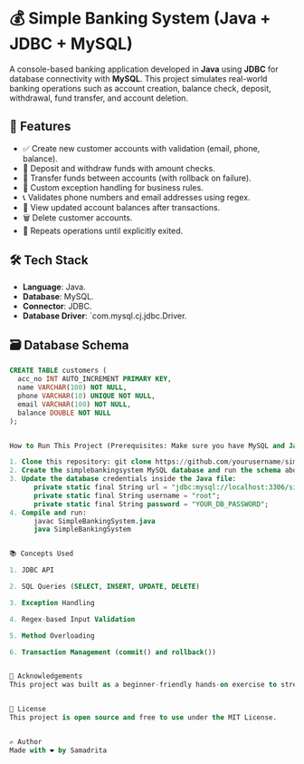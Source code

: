 # 💰 Simple Banking System (Java + JDBC + MySQL)

A console-based banking application developed in **Java** using **JDBC** for database connectivity with **MySQL**. This project simulates real-world banking operations such as account creation, balance check, deposit, withdrawal, fund transfer, and account deletion.



## 🧠 Features

- ✅ Create new customer accounts with validation (email, phone, balance).
- 💸 Deposit and withdraw funds with amount checks.
- 🔁 Transfer funds between accounts (with rollback on failure).
- 🔐 Custom exception handling for business rules.
- 📞 Validates phone numbers and email addresses using regex.
- 🧾 View updated account balances after transactions.
- 🗑️ Delete customer accounts.
- 🔄 Repeats operations until explicitly exited.



## 🛠️ Tech Stack

- **Language**: Java.
- **Database**: MySQL.
- **Connector**: JDBC.
- **Database Driver**: `com.mysql.cj.jdbc.Driver.



## 🗃️ Database Schema

```sql
CREATE TABLE customers (
  acc_no INT AUTO_INCREMENT PRIMARY KEY,
  name VARCHAR(100) NOT NULL,
  phone VARCHAR(10) UNIQUE NOT NULL,
  email VARCHAR(100) NOT NULL,
  balance DOUBLE NOT NULL
);


How to Run This Project (Prerequisites: Make sure you have MySQL and Java installed and configured.)

1. Clone this repository: git clone https://github.com/yourusername/simple-banking-system.git
2. Create the simplebankingsystem MySQL database and run the schema above.
3. Update the database credentials inside the Java file:
      private static final String url = "jdbc:mysql://localhost:3306/simplebankingsystem";
      private static final String username = "root";
      private static final String password = "YOUR_DB_PASSWORD";
4. Compile and run:
      javac SimpleBankingSystem.java
      java SimpleBankingSystem


📚 Concepts Used

1. JDBC API

2. SQL Queries (SELECT, INSERT, UPDATE, DELETE)

3. Exception Handling

4. Regex-based Input Validation

5. Method Overloading

6. Transaction Management (commit() and rollback())


🙌 Acknowledgements
This project was built as a beginner-friendly hands-on exercise to strengthen JDBC and MySQL integration in Java.


📝 License
This project is open source and free to use under the MIT License.


✍️ Author
Made with ❤️ by Samadrita



